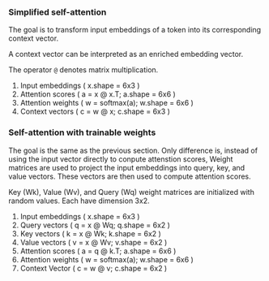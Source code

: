 ### Simplified self-attention

The goal is to transform input embeddings of a token into its corresponding
context vector.

A context vector can be interpreted as an enriched embedding
vector.

The operator `@` denotes matrix multiplication.

1. Input embeddings  ( x.shape = 6x3 )
2. Attention scores  ( a = x @ x.T; a.shape = 6x6 )
3. Attention weights ( w = softmax(a); w.shape = 6x6 )
4. Context vectors   ( c = w @ x; c.shape = 6x3 )

### Self-attention with trainable weights

The goal is the same as the previous section. Only difference is, instead of
using the input vector directly to conpute attenstion scores, Weight matrices
are used to project the input embeddings into query, key, and value vectors. 
These vectors are then used to compute attention scores.

Key (Wk), Value (Wv), and Query (Wq) weight matrices are initialized with random
values. Each have dimension 3x2.

1. Input embeddings  ( x.shape = 6x3 )
2. Query vectors     ( q = x @ Wq; q.shape = 6x2 )
3. Key vectors       ( k = x @ Wk; k.shape = 6x2 )
4. Value vectors     ( v = x @ Wv; v.shape = 6x2 )
5. Attention scores  ( a = q @ k.T; a.shape = 6x6 )
6. Attention weights ( w = softmax(a); w.shape = 6x6 )
7. Context Vector    ( c = w @ v; c.shape = 6x2 )
